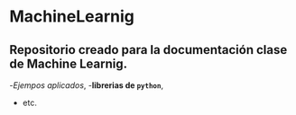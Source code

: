 # MachineLearnig
## Repositorio creado para la documentación clase de Machine Learnig.
-_Ejempos aplicados_, 
-**librerias de `python`**,
- etc.
